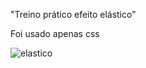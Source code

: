 <p>"Treino prático efeito elástico"</p>
<p>Foi usado apenas css</p>

![elastico](https://github.com/wellingtonzeroone/html_animacao_elastico/assets/165533130/b95be7a9-295a-484b-bcd2-d3377d579373)
